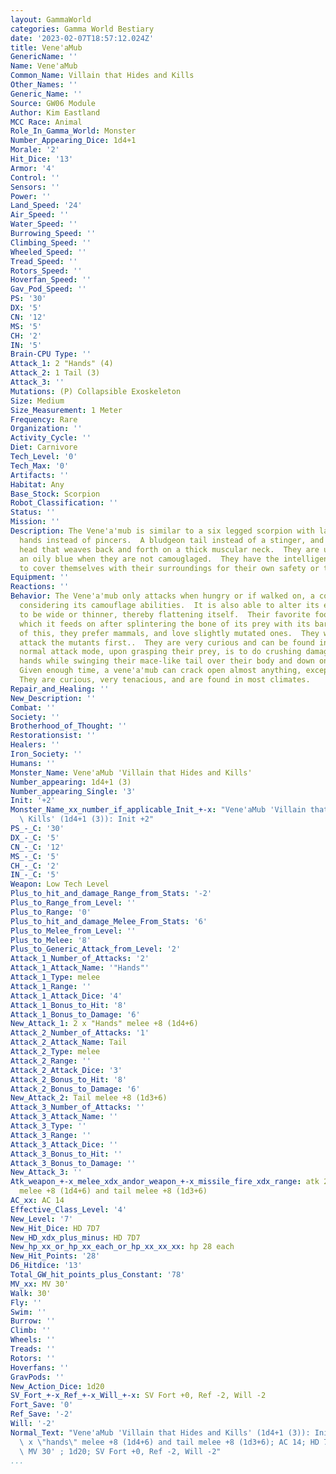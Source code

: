```yaml
---
layout: GammaWorld
categories: Gamma World Bestiary
date: '2023-02-07T18:57:12.024Z'
title: Vene'aMub
GenericName: ''
Name: Vene'aMub
Common_Name: Villain that Hides and Kills
Other_Names: ''
Generic_Name: ''
Source: GW06 Module
Author: Kim Eastland
MCC Race: Animal
Role_In_Gamma_World: Monster
Number_Appearing_Dice: 1d4+1
Morale: '2'
Hit_Dice: '13'
Armor: '4'
Control: ''
Sensors: ''
Power: ''
Land_Speed: '24'
Air_Speed: ''
Water_Speed: ''
Burrowing_Speed: ''
Climbing_Speed: ''
Wheeled_Speed: ''
Tread_Speed: ''
Rotors_Speed: ''
Hoverfan_Speed: ''
Gav_Pod_Speed: ''
PS: '30'
DX: '5'
CN: '12'
MS: '5'
CH: '2'
IN: '5'
Brain-CPU Type: ''
Attack_1: 2 "Hands" (4)
Attack_2: 1 Tail (3)
Attack_3: ''
Mutations: (P) Collapsible Exoskeleton
Size: Medium
Size_Measurement: 1 Meter
Frequency: Rare
Organization: ''
Activity_Cycle: ''
Diet: Carnivore
Tech_Level: '0'
Tech_Max: '0'
Artifacts: ''
Habitat: Any
Base_Stock: Scorpion
Robot_Classification: ''
Status: ''
Mission: ''
Description: The Vene'a'mub is similar to a six legged scorpion with large, four gitit
  hands instead of pincers.  A bludgeon tail instead of a stinger, and a lizard like
  head that weaves back and forth on a thick muscular neck.  They are usually colored
  an oily blue when they are not camouglaged.  They have the intelligence and ability
  to cover themselves with their surroundings for their own safety or to trap prey.
Equipment: ''
Reactions: ''
Behavior: The Vene'a'mub only attacks when hungry or if walked on, a common occurrence
  considering its camouflage abilities.  It is also able to alter its exoskeleton
  to be wide or thinner, thereby flattening itself.  Their favorite food is bone marrow,
  which it feeds on after splintering the bone of its prey with its bare hands.  Because
  of this, they prefer mammals, and love slightly mutated ones.  They will always
  attack the mutants first..  They are very curious and can be found in most climates.  Their
  normal attack mode, upon grasping their prey, is to do crushing damage with their
  hands while swinging their mace-like tail over their body and down on the meal".
  Given enough time, a vene'a'mub can crack open almost anything, except a ba'mutan.
  They are curious, very tenacious, and are found in most climates.
Repair_and_Healing: ''
New_Description: ''
Combat: ''
Society: ''
Brotherhood_of_Thought: ''
Restorationsist: ''
Healers: ''
Iron_Society: ''
Humans: ''
Monster_Name: Vene'aMub 'Villain that Hides and Kills'
Number_appearing: 1d4+1 (3)
Number_appearing_Single: '3'
Init: '+2'
Monster_Name_xx_number_if_applicable_Init_+-x: "Vene'aMub 'Villain that Hides and\
  \ Kills' (1d4+1 (3)): Init +2"
PS_-_C: '30'
DX_-_C: '5'
CN_-_C: '12'
MS_-_C: '5'
CH_-_C: '2'
IN_-_C: '5'
Weapon: Low Tech Level
Plus_to_hit_and_damage_Range_from_Stats: '-2'
Plus_to_Range_from_Level: ''
Plus_to_Range: '0'
Plus_to_hit_and_damage_Melee_From_Stats: '6'
Plus_to_Melee_from_Level: ''
Plus_to_Melee: '8'
Plus_to_Generic_Attack_from_Level: '2'
Attack_1_Number_of_Attacks: '2'
Attack_1_Attack_Name: '"Hands"'
Attack_1_Type: melee
Attack_1_Range: ''
Attack_1_Attack_Dice: '4'
Attack_1_Bonus_to_Hit: '8'
Attack_1_Bonus_to_Damage: '6'
New_Attack_1: 2 x "Hands" melee +8 (1d4+6)
Attack_2_Number_of_Attacks: '1'
Attack_2_Attack_Name: Tail
Attack_2_Type: melee
Attack_2_Range: ''
Attack_2_Attack_Dice: '3'
Attack_2_Bonus_to_Hit: '8'
Attack_2_Bonus_to_Damage: '6'
New_Attack_2: Tail melee +8 (1d3+6)
Attack_3_Number_of_Attacks: ''
Attack_3_Attack_Name: ''
Attack_3_Type: ''
Attack_3_Range: ''
Attack_3_Attack_Dice: ''
Attack_3_Bonus_to_Hit: ''
Attack_3_Bonus_to_Damage: ''
New_Attack_3: ''
Atk_weapon_+-x_melee_xdx_andor_weapon_+-x_missile_fire_xdx_range: atk 2 x "hands"
  melee +8 (1d4+6) and tail melee +8 (1d3+6)
AC_xx: AC 14
Effective_Class_Level: '4'
New_Level: '7'
New_Hit_Dice: HD 7D7
New_HD_xdx_plus_minus: HD 7D7
New_hp_xx_or_hp_xx_each_or_hp_xx_xx_xx: hp 28 each
New_Hit_Points: '28'
D6_Hitdice: '13'
Total_GW_hit_points_plus_Constant: '78'
MV_xx: MV 30'
Walk: 30'
Fly: ''
Swim: ''
Burrow: ''
Climb: ''
Wheels: ''
Treads: ''
Rotors: ''
Hoverfans: ''
GravPods: ''
New_Action_Dice: 1d20
SV_Fort_+-x_Ref_+-x_Will_+-x: SV Fort +0, Ref -2, Will -2
Fort_Save: '0'
Ref_Save: '-2'
Will: '-2'
Normal_Text: "Vene'aMub 'Villain that Hides and Kills' (1d4+1 (3)): Init +2; atk 2\
  \ x \"hands\" melee +8 (1d4+6) and tail melee +8 (1d3+6); AC 14; HD 7D7 hp 28 each;\
  \ MV 30' ; 1d20; SV Fort +0, Ref -2, Will -2"
...
```

